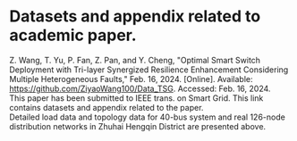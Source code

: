 # Datasets and appendix related to academic paper.
Z. Wang, T. Yu, P. Fan, Z. Pan, and Y. Cheng, "Optimal Smart Switch Deployment with Tri-layer Synergized Resilience Enhancement Considering Multiple Heterogeneous Faults," Feb. 16, 2024. [Online]. Available: https://github.com/ZiyaoWang100/Data_TSG. Accessed: Feb.
16, 2024.  
This paper has been submitted to IEEE trans. on Smart Grid. This link contains datasets and appendix related to the paper.  
Detailed load data and topology data for 40-bus system and real 126-node distribution networks in Zhuhai Hengqin District are presented above.
